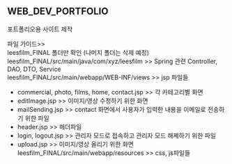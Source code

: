 ﻿## WEB_DEV_PORTFOLIO
포트폴리오용 사이트 제작

파일 가이드>>  
leesfilm_FINAL 폴더만 확인 (나머지 폴더는 삭제 예정)  
leesfilm_FINAL/src/main/java/com/xyz/leesfilm >> Spring 관련 Controller, DAO, DTO, Service  
leesfilm_FINAL/src/main/webapp/WEB-INF/views >> jsp 파일들  
  - commercial, photo, films, home, contact.jsp >> 각 카테고리별 화면  
  - editImage.jsp >> 이미지/영상 수정하기 위한 화면  
  - mailSending.jsp >> contact 화면에서 사용자가 입력한 내용을 이메일로 전송하기 위한 파일  
  - header.jsp >> 헤더파일  
  - login, logout.jsp >> 관리자 모드로 접속하고 관리자 모드 해제하기 위한 파일  
  - upload.jsp >> 이미지/영상 올리기 위한 화면  
leesfilm_FINAL/src/main/webapp/resources >> css, js파일들  
  
  
